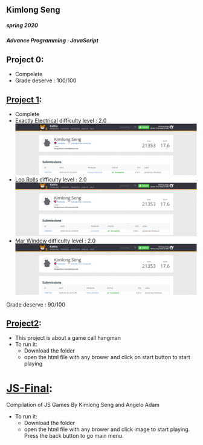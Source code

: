 ## Kimlong Seng
##### spring 2020
##### Advance Programming : JavaScript

## Project 0:
- Compelete
- Grade deserve : 100/100

## [Project 1](https://github.com/KimlongSeng/AdvJS-KimlongSeng/tree/master/HW1):
- Complete
- [Exactly Electrical](https://github.com/KimlongSeng/AdvJS-KimlongSeng/blob/master/HW1/Exactly_Electrical.js)	  difficulty level : 2.0
![1](https://github.com/KimlongSeng/AdvJS-KimlongSeng/blob/master/HW1/3.PNG)
- [Loo Rolls](https://github.com/KimlongSeng/AdvJS-KimlongSeng/blob/master/HW1/Loo_Rolls.js)		  difficulty level : 2.0
![2](https://github.com/KimlongSeng/AdvJS-KimlongSeng/blob/master/HW1/2.PNG)
- [Mar Window](https://github.com/KimlongSeng/AdvJS-KimlongSeng/blob/master/HW1/Mars_Window.js)   difficulty level : 2.0
![3](https://github.com/KimlongSeng/AdvJS-KimlongSeng/blob/master/HW1/1.PNG)

Grade deserve : 90/100

## [Project2](https://github.com/KimlongSeng/AdvJS-KimlongSeng/tree/master/Project2):
- This project is about a game call hangman
- To run it: 
  - Download the folder 
  - open the html file with any brower and click on start button to start playing
# [JS-Final](https://github.com/Ajadams3/JS-Final/tree/master/JS-Final):
Compilation of JS Games By Kimlong Seng and Angelo Adam
- To run it: 
  - Download the folder 
  - open the html file with any brower and click image to start playing. Press the back button to go main menu.

